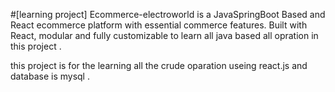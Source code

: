 #[learning project] Ecommerce-electroworld   is a JavaSpringBoot Based and React ecommerce platform with essential commerce features. Built with React, modular and fully customizable
to learn all java based all opration in this project .

this project is for the learning all the crude oparation useing react.js and database is mysql .
